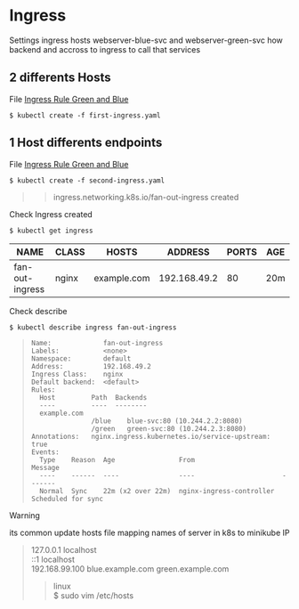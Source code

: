 # Ingress

Settings ingress hosts webserver-blue-svc and webserver-green-svc how backend and accross to ingress to call that services

## 2 differents Hosts

File [Ingress Rule Green and Blue](./first-ingress.yaml)

```
$ kubectl create -f first-ingress.yaml
```

## 1 Host differents endpoints

File [Ingress Rule Green and Blue](./second-ingress.yaml)

```
$ kubectl create -f second-ingress.yaml
```
>> ingress.networking.k8s.io/fan-out-ingress created

Check Ingress created
```
$ kubectl get ingress 
```
NAME            |  CLASS  | HOSTS        | ADDRESS      |  PORTS |  AGE
----------------|---------|--------------|--------------|--------|---------
fan-out-ingress |  nginx  | example.com  | 192.168.49.2 |  80    |  20m

Check describe

```
$ kubectl describe ingress fan-out-ingress
```
> ```
> Name:             fan-out-ingress
> Labels:           <none>
> Namespace:        default
> Address:          192.168.49.2
> Ingress Class:    nginx
> Default backend:  <default>
> Rules:
>   Host         Path  Backends
>   ----         ----  --------
>   example.com
>                /blue    blue-svc:80 (10.244.2.2:8080)
>                /green   green-svc:80 (10.244.2.3:8080)
> Annotations:   nginx.ingress.kubernetes.io/service-upstream: true
> Events:
>   Type    Reason  Age                From                      Message
>   ----    ------  ----               ----                      -------
>   Normal  Sync    22m (x2 over 22m)  nginx-ingress-controller  Scheduled for sync
>```

> [!WARNING]
> its common update hosts file mapping names of server in k8s to minikube IP
>> 127.0.0.1        localhost \
>> ::1              localhost \
>> 192.168.99.100   blue.example.com green.example.com
>>> linux \
>>> $ sudo vim /etc‌‌/‌hosts

